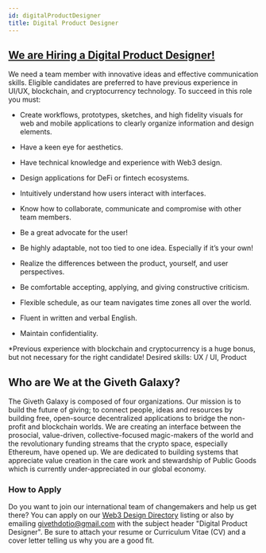 ```yaml
---
id: digitalProductDesigner
title: Digital Product Designer
---
```

## [We are Hiring a Digital Product Designer!](https://www.web3designers.org/gigs/list/giveth-galaxy)

We need a team member with innovative ideas and effective communication skills. Eligible candidates are preferred to have previous experience in UI/UX, blockchain, and cryptocurrency technology. To succeed in this role you must:

- Create workflows, prototypes, sketches, and high fidelity visuals for web and mobile applications to clearly organize information and design elements.

- Have a keen eye for aesthetics.  
- Have technical knowledge and experience with Web3 design.  
- Design applications for DeFi or fintech ecosystems.
- Intuitively understand how users interact with interfaces.
- Know how to collaborate, communicate and compromise with other team members.
- Be a great advocate for the user!
- Be highly adaptable, not too tied to one idea. Especially if it’s your own!
- Realize the differences between the product, yourself, and user perspectives.
- Be comfortable accepting, applying, and giving constructive criticism.
- Flexible schedule, as our team navigates time zones all over the world.
- Fluent in written and verbal English.
- Maintain confidentiality.

*Previous experience with blockchain and cryptocurrency is a huge bonus, but not necessary for the right candidate!
Desired skills: UX / UI, Product

## Who are We at the Giveth Galaxy?
The Giveth Galaxy is composed of four organizations. Our mission is to build the future of giving; to connect people, ideas and resources by building free, open-source decentralized applications to bridge the non-profit and blockchain worlds. We are creating an interface between the prosocial, value-driven, collective-focused magic-makers of the world and the revolutionary funding streams that the crypto space, especially Ethereum, have opened up. We are dedicated to building systems that appreciate value creation in the care work and stewardship of Public Goods which is currently under-appreciated in our global economy.

### How to Apply

Do you want to join our international team of changemakers and help us get there? You can apply on our [Web3 Design Directory](https://www.web3designers.org/gigs/list/giveth-galaxy) listing or also  by emailing givethdotio@gmail.com with the subject header "Digital Product Designer". Be sure to attach your resume or Curriculum Vitae (CV) and a cover letter telling us why you are a good fit.
